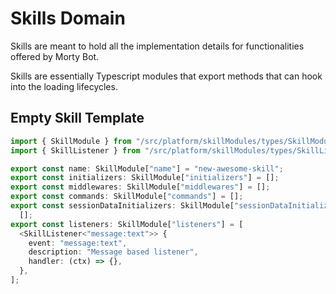# Skills Domain

Skills are meant to hold all the implementation details for functionalities
offered by Morty Bot.

Skills are essentially Typescript modules that export methods that can hook into
the loading lifecycles.

## Empty Skill Template

```ts
import { SkillModule } from "/src/platform/skillModules/types/SkillModule.ts";
import { SkillListener } from "/src/platform/skillModules/types/SkillListener.ts";

export const name: SkillModule["name"] = "new-awesome-skill";
export const initializers: SkillModule["initializers"] = [];
export const middlewares: SkillModule["middlewares"] = [];
export const commands: SkillModule["commands"] = [];
export const sessionDataInitializers: SkillModule["sessionDataInitializers"] =
  [];
export const listeners: SkillModule["listeners"] = [
  <SkillListener<"message:text">> {
    event: "message:text",
    description: "Message based listener",
    handler: (ctx) => {},
  },
];
```
